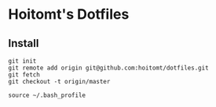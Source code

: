 # Hoitomt's Dotfiles

## Install

```
git init
git remote add origin git@github.com:hoitomt/dotfiles.git
git fetch
git checkout -t origin/master

source ~/.bash_profile
```